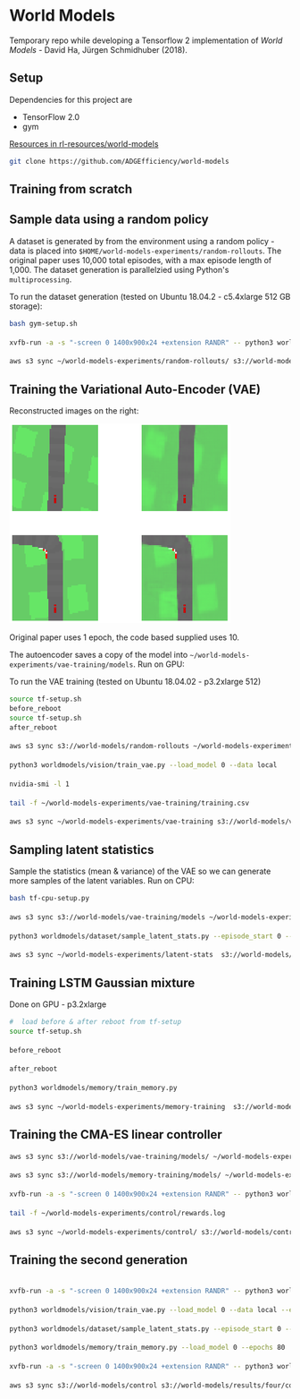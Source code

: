 # World Models

Temporary repo while developing a Tensorflow 2 implementation of *World Models* - David Ha, Jürgen Schmidhuber (2018).

##  Setup

Dependencies for this project are
- TensorFlow 2.0
- gym

[Resources in rl-resources/world-models](https://github.com/ADGEfficiency/rl-resources/tree/master/world-models)

```bash
git clone https://github.com/ADGEfficiency/world-models
```

## Training from scratch

## Sample data using a random policy

A dataset is generated by from the environment using a random policy - data is placed into `$HOME/world-models-experiments/random-rollouts`.  The original paper uses 10,000 total episodes, with a max episode length of 1,000.  The dataset generation is parallelzied using Python's `multiprocessing`.

To run the dataset generation (tested on Ubuntu 18.04.2 -  c5.4xlarge 512 GB storage):

```bash
bash gym-setup.sh

xvfb-run -a -s "-screen 0 1400x900x24 +extension RANDR" -- python3 worldmodels/dataset/sample_policy.py --num_process 8 --total_episodes 10000 --policy random

aws s3 sync ~/world-models-experiments/random-rollouts/ s3://world-models/random-rollouts
```

## Training the Variational Auto-Encoder (VAE)

Reconstructed images on the right:

![](./assets/vae.png)

Original paper uses 1 epoch, the code based supplied uses 10.

The autoencoder saves a copy of the model into `~/world-models-experiments/vae-training/models`.  Run on GPU:

To run the VAE training (tested on Ubuntu 18.04.02 - p3.2xlarge 512)

```bash
source tf-setup.sh
before_reboot
source tf-setup.sh
after_reboot

aws s3 sync s3://world-models/random-rollouts ~/world-models-experiments/random-rollouts

python3 worldmodels/vision/train_vae.py --load_model 0 --data local

nvidia-smi -l 1

tail -f ~/world-models-experiments/vae-training/training.csv

aws s3 sync ~/world-models-experiments/vae-training s3://world-models/vae-training
```

## Sampling latent statistics

Sample the statistics (mean & variance) of the VAE so we can generate more samples of the latent variables.  Run on CPU:

```bash
bash tf-cpu-setup.py

aws s3 sync s3://world-models/vae-training/models ~/world-models-experiments/vae-training/models

python3 worldmodels/dataset/sample_latent_stats.py --episode_start 0 --episodes 10000 --data local

aws s3 sync ~/world-models-experiments/latent-stats  s3://world-models/latent-stats
```

## Training LSTM Gaussian mixture

Done on GPU - p3.2xlarge

```bash
#  load before & after reboot from tf-setup
source tf-setup.sh

before_reboot

after_reboot

python3 worldmodels/memory/train_memory.py

aws s3 sync ~/world-models-experiments/memory-training  s3://world-models/memory-training
```

## Training the CMA-ES linear controller

```bash
aws s3 sync s3://world-models/vae-training/models/ ~/world-models-experiments/vae-training/models

aws s3 sync s3://world-models/memory-training/models/ ~/world-models-experiments/memory-training/models

xvfb-run -a -s "-screen 0 1400x900x24 +extension RANDR" -- python3 worldmodels/control/train_controller.py

tail -f ~/world-models-experiments/control/rewards.log

aws s3 sync ~/world-models-experiments/control/ s3://world-models/control
```

## Training the second generation

```bash

xvfb-run -a -s "-screen 0 1400x900x24 +extension RANDR" -- python3 worldmodels/dataset/sample_policy.py --num_process 8 --total_episodes 10000 --policy controller

python3 worldmodels/vision/train_vae.py --load_model 0 --data local --epochs 15 --dataset controller

python3 worldmodels/dataset/sample_latent_stats.py --episode_start 0 --episodes 10000 --data local --dataset controller-rollouts

python3 worldmodels/memory/train_memory.py --load_model 0 --epochs 80

xvfb-run -a -s "-screen 0 1400x900x24 +extension RANDR" -- python3 worldmodels/dataset/sample_policy.py --num_process 8 --total_episodes 10000 --policy controller

aws s3 sync s3://world-models/control s3://world-models/results/four/control
```
